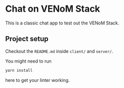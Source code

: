 # Chat on VENoM Stack

This is a classic chat app to test out the VENoM Stack.

## Project setup
Checkout the `README.md` inside `client/` and `server/`.

You might need to run
```bash
yarn install
```
here to get your linter working.
